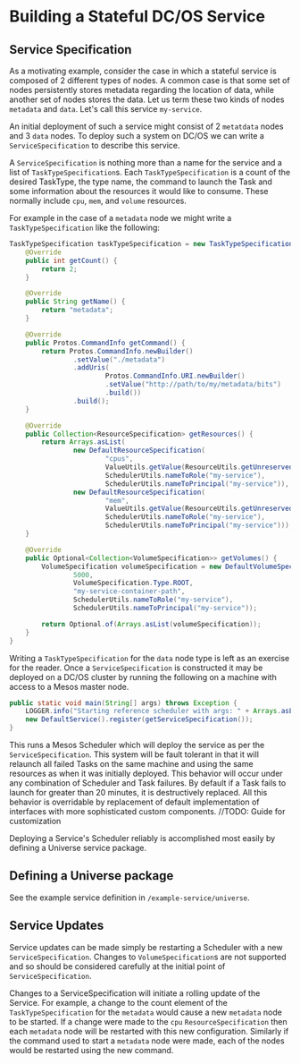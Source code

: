 Building a Stateful DC/OS Service
======================

## Service Specification
As a motivating example, consider the case in which a stateful service is composed of 2 different types of nodes.  A common case is that some set of nodes persistently stores metadata regarding the location of data, while another set of nodes stores the data.  Let us term these two kinds of nodes `metadata` and `data`.  Let's call this service `my-service`.

An initial deployment of such a service might consist of 2 `metatdata` nodes and 3 `data` nodes.  To deploy such a system on DC/OS we can write a `ServiceSpecification` to describe this service.

A `ServiceSpecification` is nothing more than a name for the service and a list of `TaskTypeSpecification`s.  Each `TaskTypeSpecification` is a count of the desired TaskType, the type name, the command to launch the Task and some information about the resources it would like to consume.  These normally include `cpu`, `mem`, and `volume` resources.

For example in the case of a `metadata` node we might write a `TaskTypeSpecification` like the following:

```java
TaskTypeSpecification taskTypeSpecification = new TaskTypeSpecification() {
    @Override
    public int getCount() {
        return 2;
    }

    @Override
    public String getName() {
        return "metadata";
    }

    @Override
    public Protos.CommandInfo getCommand() {
        return Protos.CommandInfo.newBuilder()
                .setValue("./metadata")
                .addUris(
                        Protos.CommandInfo.URI.newBuilder()
                        .setValue("http://path/to/my/metadata/bits")
                        .build())
                .build();
    }

    @Override
    public Collection<ResourceSpecification> getResources() {
        return Arrays.asList(
                new DefaultResourceSpecification(
                        "cpus",
                        ValueUtils.getValue(ResourceUtils.getUnreservedScalar("cpus", 1.0)),
                        SchedulerUtils.nameToRole("my-service"),
                        SchedulerUtils.nameToPrincipal("my-service")),
                new DefaultResourceSpecification(
                        "mem",
                        ValueUtils.getValue(ResourceUtils.getUnreservedScalar("mem", 512)),
                        SchedulerUtils.nameToRole("my-service"),
                        SchedulerUtils.nameToPrincipal("my-service")));
    }

    @Override
    public Optional<Collection<VolumeSpecification>> getVolumes() {
        VolumeSpecification volumeSpecification = new DefaultVolumeSpecification(
                5000,
                VolumeSpecification.Type.ROOT,
                "my-service-container-path",
                SchedulerUtils.nameToRole("my-service"),
                SchedulerUtils.nameToPrincipal("my-service"));

        return Optional.of(Arrays.asList(volumeSpecification));
    }
}
```

Writing a `TaskTypeSpecification` for the `data` node type is left as an exercise for the reader.  Once a `ServiceSpecification` is constructed it may be deployed on a DC/OS cluster by running the following on a machine with access to a Mesos master node.

```java
public static void main(String[] args) throws Exception {
    LOGGER.info("Starting reference scheduler with args: " + Arrays.asList(args));
    new DefaultService().register(getServiceSpecification());
}
```

This runs a Mesos Scheduler which will deploy the service as per the `ServiceSpecification`.  This system will be fault tolerant in that it will relaunch all failed Tasks on the same machine and using the same resources as when it was initially deployed.  This behavior will occur under any combination of Scheduler and Task failures.  By default if a Task fails to launch for greater than 20 minutes, it is destructively replaced.  All this behavior is overridable by replacement of default implementation of interfaces with more sophisticated custom components.  //TODO: Guide for customization

Deploying a Service's Scheduler reliably is accomplished most easily by defining a Universe service package.

## Defining a Universe package
See the example service definition in `/example-service/universe`.

## Service Updates
Service updates can be made simply be restarting a Scheduler with a new `ServiceSpecification`.  Changes to `VolumeSpecification`s are not supported and so should be considered carefully at the initial point of `ServiceSpecification`.

Changes to a ServiceSpecification will initiate a rolling update of the Service.  For example, a change to the count element of the `TaskTypeSpecification` for the `metadata` would cause a new `metadata` node to be started.  If a change were made to the `cpu` `ResourceSpecification` then each `metadata` node will be restarted with this new configuration.  Similarly if the command used to start a `metadata` node were made, each of the nodes would be restarted using the new command.
